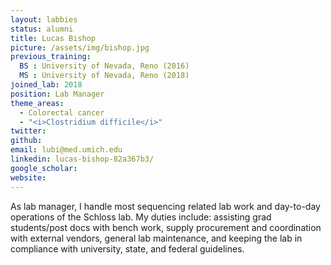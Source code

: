 ```yaml
---
layout: labbies
status: alumni
title: Lucas Bishop
picture: /assets/img/bishop.jpg
previous_training:
  BS : University of Nevada, Reno (2016)
  MS : University of Nevada, Reno (2018)
joined_lab: 2018
position: Lab Manager
theme_areas:
  - Colorectal cancer
  - "<i>Clostridium difficile</i>"
twitter:
github:
email: lubi@med.umich.edu
linkedin: lucas-bishop-82a367b3/
google_scholar:
website:
---
```


As lab manager, I handle most sequencing related lab work and day-to-day operations of the Schloss lab. My duties include: assisting grad students/post docs with bench work, supply procurement and coordination with external vendors, general lab maintenance, and keeping the lab in compliance with university, state, and federal guidelines.
